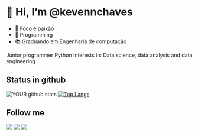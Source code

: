# 👋 Hi, I’m @kevennchaves

- 🌱 Foco e paixão 
- 💞️ Programming
- 📚 Graduando em Engenharia de computação

Junior programmer Python
Interests in: Data science, data analysis and data engineering

## Status in github
![YOUR github stats](https://github-readme-stats.vercel.app/api?username=kevennchaves&show_icons=true&theme=merko)
[![Top Langs](https://github-readme-stats.vercel.app/api/top-langs/?username=kevennchaves&layout=compact&theme=merko)](https://github.com/anuraghazra/github-readme-stats)

## Follow me

[<img src="https://img.shields.io/badge/linkedin-%230077B5.svg?&style=for-the-badge&logo=linkedin&logoColor=white" />](https://www.linkedin.com/in/khmc/)
[<img src = "https://img.shields.io/badge/instagram-%23E4405F.svg?&style=for-the-badge&logo=instagram&logoColor=white">](https://www.instagram.com/kevennchaves/)
[<img src = "https://img.shields.io/badge/facebook-%231877F2.svg?&style=for-the-badge&logo=facebook&logoColor=white">](https://www.facebook.com/keven.chaves)
